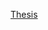 [Thesis](https://docs.google.com/document/d/1mQ55DbgvHoZ_IhKSs4gc9CJOgRJCzLC34L4KzT5D-WI/edit?usp=sharing)
